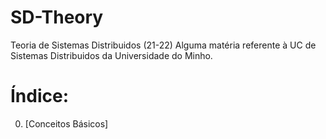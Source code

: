 # SD-Theory
Teoria de Sistemas Distribuidos (21-22)  Alguma matéria referente à UC de Sistemas Distribuidos da Universidade do Minho.

# Índice:

0. [Conceitos Básicos]
